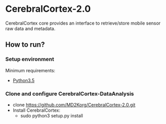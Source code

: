 # CerebralCortex-2.0
CerebralCortex core provides an interface to retrieve/store mobile sensor raw data and metadata.
## How to run?
### Setup environment
Minimum requirements:
* [Python3.5](https://www.python.org/downloads/release/python-350/)


### Clone and configure CerebralCortex-DataAnalysis
* clone https://github.com/MD2Korg/CerebralCortex-2.0.git
* Install CerebralCortex:
    * sudo python3 setup.py install
